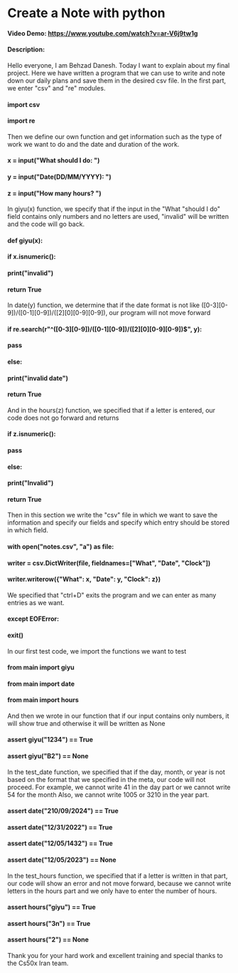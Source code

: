 # Create a Note with python
#### Video Demo:  <https://www.youtube.com/watch?v=ar-V6j9tw1g>
#### Description:
Hello everyone, I am Behzad Danesh. Today I want to explain about my final project.
Here we have written a program that we can use to write and note down our daily plans and save them in the desired csv file.
In the first part, we enter "csv" and "re" modules.
#### import csv
#### import re

Then we define our own function and get information such as the type of work we want to do and the date and duration of the work.
#### x = input("What should I do: ")
#### y = input("Date(DD/MM/YYYY): ")
#### z = input("How many hours? ")
In giyu(x) function, we specify that if the input in the "What "should I do" field contains only numbers and no letters are used, "invalid" will be written and the code will go back.
#### def giyu(x):
####    if x.isnumeric():
####       print("invalid")
####       return True
In date(y) function, we determine that if the date format is not like ([0-3][0-9])\/([0-1][0-9])\/([2][0][0-9][0-9]), our program will not move forward
#### if re.search(r"^([0-3][0-9])\/([0-1][0-9])\/([2][0][0-9][0-9])$", y):
####        pass
#### else:
####      print("invalid date")
####      return True

And in the hours(z) function, we specified that if a letter is entered, our code does not go forward and returns
####     if z.isnumeric():
####        pass
####     else:
####        print("Invalid")
####        return True

Then in this section we write the "csv" file in which we want to save the information and specify our fields and specify which entry should be stored in which field.
####             with open("notes.csv", "a") as file:
####                writer = csv.DictWriter(file, fieldnames=["What", "Date", "Clock"])
####                writer.writerow({"What": x, "Date": y, "Clock": z})
We specified that "ctrl+D" exits the program and we can enter as many entries as we want.
####     except EOFError:
####        exit()
In our first test code, we import the functions we want to test
#### from main import giyu
#### from main import date
#### from main import hours
And then we wrote in our function that if our input contains only numbers, it will show true and otherwise it will be written as None
#### assert giyu("1234") == True
#### assert giyu("B2") == None
In the test_date function, we specified that if the day, month, or year is not based on the format that we specified in the meta, our code will not proceed.
For example, we cannot write 41 in the day part or we cannot write 54 for the month
Also, we cannot write 1005 or 3210 in the year part.
#### assert date("210/09/2024") == True
#### assert date("12/31/2022") == True
#### assert date("12/05/1432") == True
#### assert date("12/05/2023") == None
In the test_hours function, we specified that if a letter is written in that part, our code will show an error and not move forward, because we cannot write letters in the hours part and we only have to enter the number of hours.
#### assert hours("giyu") == True
#### assert hours("3n") == True
#### assert hours("2") == None

Thank you for your hard work and excellent training and special thanks to the Cs50x Iran team.
